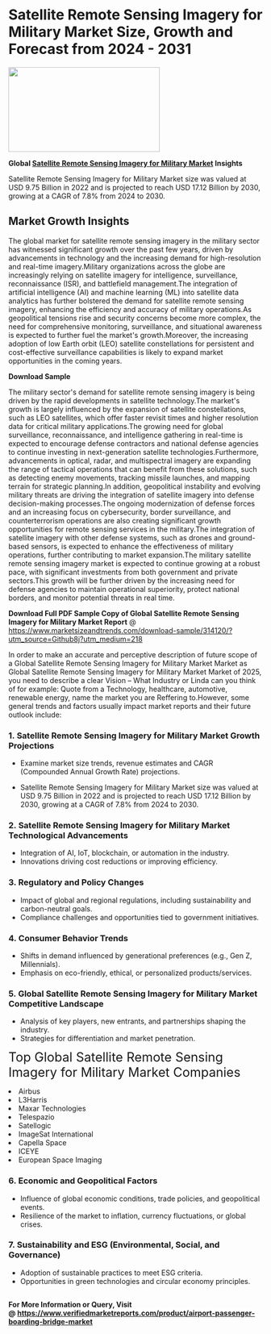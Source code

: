 <H1>Satellite Remote Sensing Imagery for Military Market Size, Growth and Forecast from 2024 - 2031</H1><img class="aligncenter size-medium wp-image-584254" src="https://thirdeyenews.in/wp-content/uploads/2024/09/Global-Market-Research-300x168.jpeg" alt="" width="300" height="168" /><p><strong>Global&nbsp;<a href="https://www.marketsizeandtrends.com/download-sample/314120/?utm_source=Github8j?utm_medium=218">Satellite Remote Sensing Imagery for Military Market</a> Insights</strong></p><p>Satellite Remote Sensing Imagery for Military Market size was valued at USD 9.75 Billion in 2022 and is projected to reach USD 17.12 Billion by 2030, growing at a CAGR of 7.8% from 2024 to 2030.</p><p><h2>Market Growth Insights</h2> <p>The global market for satellite remote sensing imagery in the military sector has witnessed significant growth over the past few years, driven by advancements in technology and the increasing demand for high-resolution and real-time imagery.Military organizations across the globe are increasingly relying on satellite imagery for intelligence, surveillance, reconnaissance (ISR), and battlefield management.The integration of artificial intelligence (AI) and machine learning (ML) into satellite data analytics has further bolstered the demand for satellite remote sensing imagery, enhancing the efficiency and accuracy of military operations.As geopolitical tensions rise and security concerns become more complex, the need for comprehensive monitoring, surveillance, and situational awareness is expected to further fuel the market's growth.Moreover, the increasing adoption of low Earth orbit (LEO) satellite constellations for persistent and cost-effective surveillance capabilities is likely to expand market opportunities in the coming years.</p> <p><strong>Download Sample</strong></p> <p>The military sector's demand for satellite remote sensing imagery is being driven by the rapid developments in satellite technology.The market's growth is largely influenced by the expansion of satellite constellations, such as LEO satellites, which offer faster revisit times and higher resolution data for critical military applications.The growing need for global surveillance, reconnaissance, and intelligence gathering in real-time is expected to encourage defense contractors and national defense agencies to continue investing in next-generation satellite technologies.Furthermore, advancements in optical, radar, and multispectral imagery are expanding the range of tactical operations that can benefit from these solutions, such as detecting enemy movements, tracking missile launches, and mapping terrain for strategic planning.In addition, geopolitical instability and evolving military threats are driving the integration of satellite imagery into defense decision-making processes.The ongoing modernization of defense forces and an increasing focus on cybersecurity, border surveillance, and counterterrorism operations are also creating significant growth opportunities for remote sensing services in the military.The integration of satellite imagery with other defense systems, such as drones and ground-based sensors, is expected to enhance the effectiveness of military operations, further contributing to market expansion.The military satellite remote sensing imagery market is expected to continue growing at a robust pace, with significant investments from both government and private sectors.This growth will be further driven by the increasing need for defense agencies to maintain operational superiority, protect national borders, and monitor potential threats in real time.</p> <p><span class=""><strong>Download Full PDF Sample Copy of Global Satellite Remote Sensing Imagery for Military Market Report</strong> @ <a href="https://www.marketsizeandtrends.com/download-sample/314120/?utm_source=Github8j?utm_medium=218" target="_blank">https://www.marketsizeandtrends.com/download-sample/314120/?utm_source=Github8j?utm_medium=218</a></span></p><p>In order to make an accurate and perceptive description of future scope of a Global&nbsp;Satellite Remote Sensing Imagery for Military Market Market as Global&nbsp;Satellite Remote Sensing Imagery for Military Market Market of 2025, you need to describe a clear Vision &ndash; What Industry or Linda can you think of for example: Quote from a Technology, healthcare, automotive, renewable energy, name the market you are Reffering to.However, some general trends and factors usually impact market reports and their future outlook include:</p><h3>1.&nbsp;<strong>Satellite Remote Sensing Imagery for Military Market Growth Projections</strong></h3><ul><li>Examine market size trends, revenue estimates and CAGR (Compounded Annual Growth Rate) projections.</li><li><p>Satellite Remote Sensing Imagery for Military Market size was valued at USD 9.75 Billion in 2022 and is projected to reach USD 17.12 Billion by 2030, growing at a CAGR of 7.8% from 2024 to 2030.</p></li></ul><h3>2.&nbsp;<strong>Satellite Remote Sensing Imagery for Military Market Technological Advancements</strong></h3><ul><li>Integration of AI, IoT, blockchain, or automation in the industry.</li><li>Innovations driving cost reductions or improving efficiency.</li></ul><h3>3.&nbsp;<strong>Regulatory and Policy Changes</strong></h3><ul><li>Impact of global and regional regulations, including sustainability and carbon-neutral goals.</li><li>Compliance challenges and opportunities tied to government initiatives.</li></ul><h3>4.&nbsp;<strong>Consumer Behavior Trends</strong></h3><ul><li>Shifts in demand influenced by generational preferences (e.g., Gen Z, Millennials).</li><li>Emphasis on eco-friendly, ethical, or personalized products/services.</li></ul><h3>5.&nbsp;<strong>Global Satellite Remote Sensing Imagery for Military Market Competitive Landscape</strong></h3><ul><li>Analysis of key players, new entrants, and partnerships shaping the industry.</li><li>Strategies for differentiation and market penetration.</li></ul><p data-pm-slice="1 1 []"><span style="color: inherit; font-family: inherit; font-size: 25px;">Top Global Satellite Remote Sensing Imagery for Military Market Companies</span></p><div class="" data-test-id=""><p><li>Airbus</li><li> L3Harris</li><li> Maxar Technologies</li><li> Telespazio</li><li> Satellogic</li><li> ImageSat International</li><li> Capella Space</li><li> ICEYE</li><li> European Space Imaging</li></p></div><h3>6.&nbsp;<strong>Economic and Geopolitical Factors</strong></h3><ul><li>Influence of global economic conditions, trade policies, and geopolitical events.</li><li>Resilience of the market to inflation, currency fluctuations, or global crises.</li></ul><h3>7.&nbsp;<strong>Sustainability and ESG (Environmental, Social, and Governance)</strong></h3><ul><li>Adoption of sustainable practices to meet ESG criteria.</li><li>Opportunities in green technologies and circular economy principles.</li></ul><h2><strong style="font-size: 14px;">For More Information or Query, Visit @&nbsp;</strong><a style="background-color: #ffffff; font-size: 14px;" href="https://www.marketsizeandtrends.com/report/satellite-remote-sensing-imagery-for-military-market/" target="_blank">https://www.verifiedmarketreports.com/product/airport-passenger-boarding-bridge-market</a></h2>